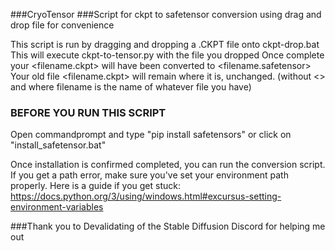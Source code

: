 ###CryoTensor
###Script for ckpt to safetensor conversion using drag and drop file for convenience

This script is run by dragging and dropping a .CKPT file onto ckpt-drop.bat
This will execute ckpt-to-tensor.py with the file you dropped
Once complete your <filename.ckpt> will have been converted to <filename.safetensor>
Your old file <filename.ckpt> will remain where it is, unchanged.
(without <> and where filename is the name of whatever file you have)

### BEFORE YOU RUN THIS SCRIPT

Open commandprompt and type "pip install safetensors" or click on "install_safetensor.bat"

Once installation is confirmed completed, you can run the conversion script. If you get
a path error, make sure you've set your environment path properly.
Here is a guide if you get stuck: https://docs.python.org/3/using/windows.html#excursus-setting-environment-variables

###Thank you to Devalidating of the Stable Diffusion Discord for helping me out
